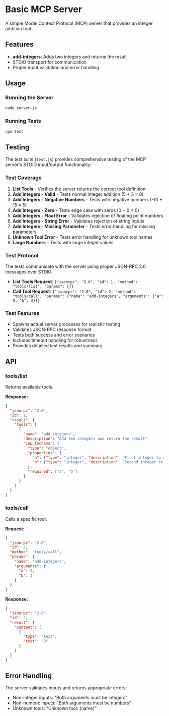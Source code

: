 # Basic MCP Server

A simple Model Context Protocol (MCP) server that provides an integer addition tool.

## Features

- **add-integers**: Adds two integers and returns the result
- STDIO transport for communication
- Proper input validation and error handling

## Usage

### Running the Server

```bash
node server.js
```

### Running Tests

```bash
npm test
```

## Testing

The test suite (`test.js`) provides comprehensive testing of the MCP server's STDIO input/output functionality:

### Test Coverage

1. **List Tools** - Verifies the server returns the correct tool definition
2. **Add Integers - Valid** - Tests normal integer addition (5 + 3 = 8)
3. **Add Integers - Negative Numbers** - Tests with negative numbers (-10 + 15 = 5)
4. **Add Integers - Zero** - Tests edge case with zeros (0 + 0 = 0)
5. **Add Integers - Float Error** - Validates rejection of floating point numbers
6. **Add Integers - String Error** - Validates rejection of string inputs
7. **Add Integers - Missing Parameter** - Tests error handling for missing parameters
8. **Unknown Tool Error** - Tests error handling for unknown tool names
9. **Large Numbers** - Tests with large integer values

### Test Protocol

The tests communicate with the server using proper JSON-RPC 2.0 messages over STDIO:

- **List Tools Request**: `{"jsonrpc": "2.0", "id": 1, "method": "tools/list", "params": {}}`
- **Call Tool Request**: `{"jsonrpc": "2.0", "id": 2, "method": "tools/call", "params": {"name": "add-integers", "arguments": {"a": 5, "b": 3}}}`

### Test Features

- Spawns actual server processes for realistic testing
- Validates JSON-RPC response format
- Tests both success and error scenarios
- Includes timeout handling for robustness
- Provides detailed test results and summary

## API

### tools/list

Returns available tools.

**Response:**
```json
{
  "jsonrpc": "2.0",
  "id": 1,
  "result": {
    "tools": [
      {
        "name": "add-integers",
        "description": "Add two integers and return the result",
        "inputSchema": {
          "type": "object",
          "properties": {
            "a": {"type": "integer", "description": "First integer to add"},
            "b": {"type": "integer", "description": "Second integer to add"}
          },
          "required": ["a", "b"]
        }
      }
    ]
  }
}
```

### tools/call

Calls a specific tool.

**Request:**
```json
{
  "jsonrpc": "2.0",
  "id": 2,
  "method": "tools/call",
  "params": {
    "name": "add-integers",
    "arguments": {
      "a": 5,
      "b": 3
    }
  }
}
```

**Response:**
```json
{
  "jsonrpc": "2.0",
  "id": 2,
  "result": {
    "content": [
      {
        "type": "text",
        "text": "8"
      }
    ]
  }
}
```

## Error Handling

The server validates inputs and returns appropriate errors:

- Non-integer inputs: "Both arguments must be integers"
- Non-numeric inputs: "Both arguments must be numbers"
- Unknown tools: "Unknown tool: {name}"
